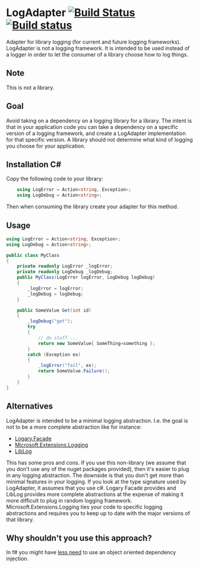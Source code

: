 # LogAdapter [![Build Status](https://travis-ci.org/wallymathieu/LogAdapter.svg?branch=master)](https://travis-ci.org/wallymathieu/LogAdapter) [![Build status](https://ci.appveyor.com/api/projects/status/o6k8vkok337gt4by/branch/master?svg=true)](https://ci.appveyor.com/project/wallymathieu/logadapter/branch/master)

Adapter for library logging (for current and future logging frameworks). LogAdapter is not a logging framework. It is intended to be used instead of a logger in order to let the consumer of a library choose how to log things.

## Note

This is not a library.

## Goal

Avoid taking on a dependency on a logging library for a library. The intent is that in your application code you can take a dependency on a specific version of a logging framework, and create a LogAdapter implementation for that specific version. A library should not determine what kind of logging you choose for your application.

## Installation C#

Copy the following code to your library:

```c#
    using LogError = Action<string, Exception>;
    using LogDebug = Action<string>;
```

Then when consuming the library create your adapter for this method.

## Usage

```c#
using LogError = Action<string, Exception>;
using LogDebug = Action<string>;

public class MyClass
{
    private readonly LogError _logError;
    private readonly LogDebug _logDebug;
    public MyClass(LogError logError, LogDebug logDebug)
    {
        _logError = logError;
        _logDebug = logDebug;
    }

    public SomeValue Get(int id) 
    {
        _logDebug("get");
        try
        {
            // do stuff ...
            return new SomeValue{ SomeThing=something };
        }
        catch (Exception ex)
        {
            _logError("fail", ex);
            return SomeValue.Failure();
        }
    }
}
```

## Alternatives

LogAdapter is intended to be a minimal logging abstraction. I.e. the goal is not to be a more complete abstraction like for instance:

 - [Logary.Facade](https://github.com/logary/logary#using-logary-in-a-library)
 - [Microsoft.Extensions.Logging](https://docs.microsoft.com/en-us/dotnet/api/microsoft.extensions.logging?view=aspnetcore-2.0) 
 - [LibLog](https://github.com/damianh/LibLog) 

This has some pros and cons. If you use this non-library (we assume that you don't use any of the nuget packages provided), then it's easier to plug in any logging abstraction. The downside is that you don't get more than minimal features in your logging. If you look at the type signature used by LogAdapter, it assumes that you use c#. Logary Facade provides and LibLog provides more complete abstractions at the expense of making it more difficult to plug in random logging framework. Microsoft.Extensions.Logging ties your code to specific logging abstractions and requires you to keep up to date with the major versions of that library.

## Why shouldn't you use this approach?

In f# you might have [less need](http://blog.ploeh.dk/2017/02/02/dependency-rejection/) to use an object oriented dependency injection.
